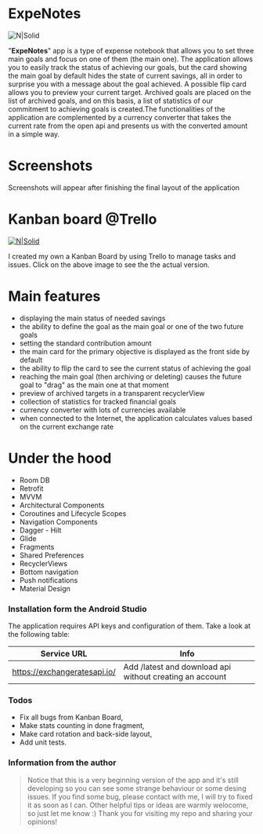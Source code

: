 # ExpeNotes
![N|Solid](https://i.imgur.com/p0OFYLk.png)

"**ExpeNotes**" app is a type of expense notebook that allows you to set three main goals and focus on one of them (the main one). The application allows you to easily track the status of achieving our goals, but the card showing the main goal by default hides the state of current savings, all in order to surprise you with a message about the goal achieved. A possible flip card allows you to preview your current target. Archived goals are placed on the list of archived goals, and on this basis, a list of statistics of our commitment to achieving goals is created.The functionalities of the application are complemented by a currency converter that takes the current rate from the open api and presents us with the converted amount in a simple way.

# Screenshots

Screenshots will appear after finishing the final layout of the application

# Kanban board @Trello

[![N|Solid]()]()

I created my own a Kanban Board by using Trello to manage tasks and issues. Click on the above image to see the the actual version.

# Main features

  - displaying the main status of needed savings
  - the ability to define the goal as the main goal or one of the two future goals
  - setting the standard contribution amount
  - the main card for the primary objective is displayed as the front side by default
  - the ability to flip the card to see the current status of achieving the goal
  - reaching the main goal (then archiving or deleting) causes the future goal to "drag" as the main one at that moment
  - preview of archived targets in a transparent recyclerView
  - collection of statistics for tracked financial goals
  - currency converter with lots of currencies available
  - when connected to the Internet, the application calculates values based on the current exchange rate

# Under the hood

  - Room DB
  - Retrofit
  - MVVM
  - Architectural Components
  - Coroutines and Lifecycle Scopes
  - Navigation Components
  - Dagger - Hilt
  - Glide
  - Fragments
  - Shared Preferences
  - RecyclerViews
  - Bottom navigation
  - Push notifications
  - Material Design

### Installation form the Android Studio
The application requires API keys and configuration of them. Take a look at the following table:

| Service URL | Info |
| ------ | ------ |
| https://exchangeratesapi.io/ | Add /latest and download api without creating an account |

### Todos

- Fix all bugs from Kanban Board,
- Make stats counting in done fragment,
- Make card rotation and back-side layout,
- Add unit tests.

### Information from the author
> Notice that this is a very beginning version of the app and it's still developing
> so you can see some strange behaviour or some desing issues. 
> If you find some bug, please contact with me, I will try to fixed it as soon as I can.
> Other helpful tips or ideas are warmly welocome, so just let me know :)
> Thank you for visiting my repo and sharing your opinions!

